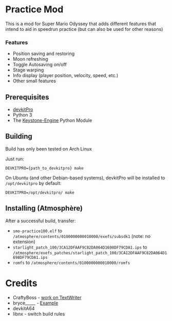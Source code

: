 # Practice Mod

This is a mod for Super Mario Odyssey that adds different features that intend to aid in speedrun practice (but can also be used for other reasons)
### Features
- Position saving and restoring
- Moon refreshing
- Toggle Autosaving on/off
- Stage warping
- Info display (player position, velocity, speed, etc.)
- Other small features

## Prerequisites

- [devkitPro](https://devkitpro.org/) 
- Python 3
- The [Keystone-Engine](https://www.keystone-engine.org/) Python Module

## Building

Build has only been tested on Arch Linux

Just run:
```
DEVKITPRO={path_to_devkitpro} make
```

On Ubuntu (and other Debian-based systems), devkitPro will be installed to `/opt/devkitpro` by default:

```
DEVKITPRO=/opt/devkitpro/ make
```

## Installing (Atmosphère)

After a successful build, transfer:

- `smo-practice100.elf` to `/atmosphere/contents/0100000000010000/exefs/subsdk1` (note: no extension)
- `starlight_patch_100/3CA12DFAAF9C82DA064D1698DF79CDA1.ips` to `/atmosphere/exefs_patches/starlight_patch_100/3CA12DFAAF9C82DA064D1698DF79CDA1.ips`
- `romfs` to `/atmosphere/contents/0100000000010000/romfs`

# Credits
- CraftyBoss - [work on TextWriter](https://github.com/CraftyBoss/Starlight-SMO-LayoutEditing)
- bryce_____ - [Example](https://github.com/brycewithfiveunderscores/Starlight-SMO-Example)
- devkitA64
- libnx - switch build rules